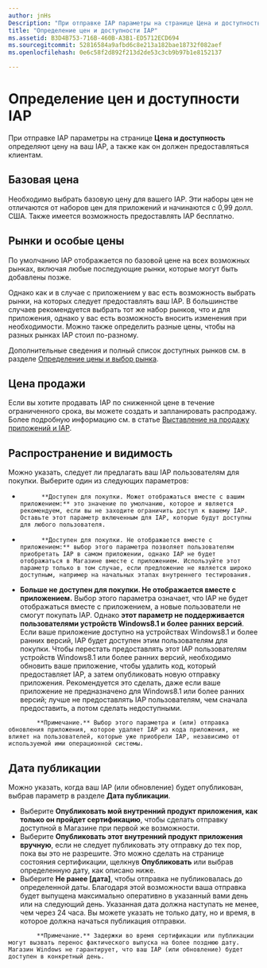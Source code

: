 ```yaml
---
author: jnHs
Description: "При отправке IAP параметры на странице Цена и доступность определяют цену на ваш IAP, а также как он должен предоставляться клиентам."
title: "Определение цен и доступности IAP"
ms.assetid: B3D4B753-716B-460B-A3B1-ED5712ECD694
ms.sourcegitcommit: 52816584a9afbd6c8e213a182bae18732f082aef
ms.openlocfilehash: 0e6c58f2d892f213d2de53c3cb9b97b1e8152137

---
```


# Определение цен и доступности IAP


При отправке IAP параметры на странице **Цена и доступность** определяют цену на ваш IAP, а также как он должен предоставляться клиентам.

## Базовая цена


Необходимо выбрать базовую цену для вашего IAP. Эти наборы цен не отличаются от наборов цен для приложений и начинаются с 0,99 долл. США. Также имеется возможность предоставлять IAP бесплатно.

## Рынки и особые цены


По умолчанию IAP отображается по базовой цене на всех возможных рынках, включая любые последующие рынки, которые могут быть добавлены позже.

Однако как и в случае с приложением у вас есть возможность выбрать рынки, на которых следует предоставлять ваш IAP. В большинстве случаев рекомендуется выбрать тот же набор рынков, что и для приложения, однако у вас есть возможность вносить изменения при необходимости. Можно также определить разные цены, чтобы на разных рынках IAP стоил по-разному.

Дополнительные сведения и полный список доступных рынков см. в разделе [Определение цены и выбор рынка](define-pricing-and-market-selection.md).

## Цена продажи


Если вы хотите продавать IAP по сниженной цене в течение ограниченного срока, вы можете создать и запланировать распродажу. Более подробную информацию см. в статье [Выставление на продажу приложений и IAP](put-apps-and-iaps-on-sale.md).

## Распространение и видимость


Можно указать, следует ли предлагать ваш IAP пользователям для покупки. Выберите один из следующих параметров:

-   
            **Доступен для покупки. Может отображаться вместе с вашим приложением:** это значение по умолчанию, которое и является рекомендуем, если вы не заходите ограничить доступ к вашему IAP. Оставьте этот параметр включенным для IAP, которые будут доступны для любого пользователя.
-   
            **Доступен для покупки. Не отображается вместе с приложением:** выбор этого параметра позволяет пользователям приобретать IAP в самом приложении, однако IAP не будет отображаться в Магазине вместе с приложением. Используйте этот параметр только в том случае, если предложение не является широко доступным, например на начальных этапах внутреннего тестирования.
-   **Больше не доступен для покупки. Не отображается вместе с приложением.** Выбор этого параметра означает, что IAP не будет отображаться вместе с приложением, а новые пользователи не смогут покупать IAP. Однако **этот параметр не поддерживается пользователями устройств Windows8.1 и более ранних версий**. Если ваше приложение доступно на устройствах Windows8.1 и более ранних версий, IAP будет доступен этим пользователям для покупки. Чтобы перестать предоставлять этот IAP пользователям устройств Windows8.1 или более ранних версий, необходимо обновить ваше приложение, чтобы удалить код, который предоставляет IAP, а затем опубликовать новую отправку приложения. Рекомендуется это сделать, даже если ваше приложение не предназначено для Windows8.1 или более ранних версий; лучше не предоставлять IAP пользователям, чем сначала предоставить, а потом сделать недоступными.
    
 > 
            **Примечание.** Выбор этого параметра и (или) отправка обновления приложения, которое удаляет IAP из кода приложения, не влияет на пользователей, которые уже приобрели IAP, независимо от используемой ими операционной системы.


## Дата публикации

Можно указать, когда ваш IAP (или обновление) будет опубликован, выбрав параметр в разделе **Дата публикации**.

-   Выберите **Опубликовать мой внутренний продукт приложения, как только он пройдет сертификацию**, чтобы сделать отправку доступной в Магазине при первой же возможности.
-   Выберите **Опубликовать этот внутренний продукт приложения вручную**, если не следует публиковать эту отправку до тех пор, пока вы это не разрешите. Это можно сделать на странице состояния сертификации, щелкнув **Опубликовать** или выбрав определенную дату, как описано ниже.
-   Выберите **Не ранее \[дата\]**, чтобы отправка не публиковалась до определенной даты. Благодаря этой возможности ваша отправка будет выпущена максимально оперативно в указанный вами день или на следующий день. Указанная дата должна наступать не менее, чем через 24 часа. Вы можете указать не только дату, но и время, в которое должна начаться публикация отправки.

 > 
            **Примечание.** Задержки во время сертификации или публикации могут вызвать перенос фактического выпуска на более позднюю дату. Магазин Windows не гарантирует, что ваш IAP (или обновление) будет доступен в конкретный день.
 

 







<!--HONumber=Jun16_HO5-->


